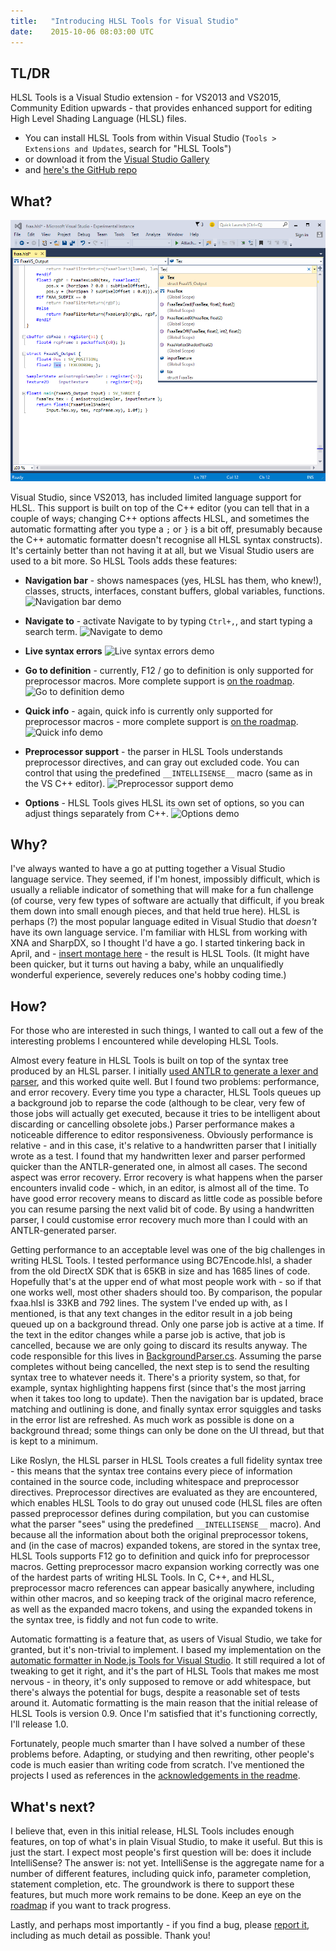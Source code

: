 ```yaml
---
title:   "Introducing HLSL Tools for Visual Studio"
date:    2015-10-06 08:03:00 UTC
---
```


## TL/DR

HLSL Tools is a Visual Studio extension - for VS2013 and VS2015, Community Edition upwards - that provides enhanced support for editing High Level Shading Language (HLSL) files.

* You can install HLSL Tools from within Visual Studio (`Tools > Extensions and Updates`, search for "HLSL Tools")
* or download it from the [Visual Studio Gallery](https://visualstudiogallery.msdn.microsoft.com/75ddd3be-6eda-4433-a850-458b51186658)
* and [here's the GitHub repo](https://github.com/tgjones/HlslTools)

## What?

![HLSL Tools screenshot](/assets/posts/hlsl-tools.png)

Visual Studio, since VS2013, has included limited language support for HLSL. This support is built on top of the C++ editor (you can tell that in a couple of ways; changing C++ options affects HLSL, and sometimes the automatic formatting after you type a `;` or `}` is a bit off, presumably because the C++ automatic formatter doesn't recognise all HLSL syntax constructs). It's certainly better than not having it at all, but we Visual Studio users are used to a bit more. So HLSL Tools adds these features:

* **Navigation bar** - shows namespaces (yes, HLSL has them, who knew!), classes, structs, interfaces, constant buffers, global variables, functions.
  ![Navigation bar demo](https://github.com/tgjones/HlslTools/raw/master/art/navigation-bar.gif)

* **Navigate to** - activate Navigate to by typing `Ctrl+,`, and start typing a search term.
  ![Navigate to demo](https://github.com/tgjones/HlslTools/raw/master/art/navigate-to.gif)

* **Live syntax errors**
  ![Live syntax errors demo](https://github.com/tgjones/HlslTools/raw/master/art/live-errors.gif)

* **Go to definition** - currently, F12 / go to definition is only supported for preprocessor macros. More complete support is [on the roadmap](https://github.com/tgjones/HlslTools/blob/master/CHANGELOG.md).
  ![Go to definition demo](https://github.com/tgjones/HlslTools/raw/master/art/go-to-definition.gif)

* **Quick info** - again, quick info is currently only supported for preprocessor macros - more complete support is [on the roadmap](https://github.com/tgjones/HlslTools/blob/master/CHANGELOG.md).
  ![Quick info demo](https://github.com/tgjones/HlslTools/raw/master/art/quick-info.gif)

* **Preprocessor support** - the parser in HLSL Tools understands preprocessor directives, and can gray out excluded code. You can control that using the predefined `__INTELLISENSE__` macro (same as in the VS C++ editor).
  ![Preprocessor support demo](https://github.com/tgjones/HlslTools/raw/master/art/intellisense-macro.gif)

* **Options** - HLSL Tools gives HLSL its own set of options, so you can adjust things separately from C++.
  ![Options demo](https://github.com/tgjones/HlslTools/raw/master/art/options.gif)

## Why?

I've always wanted to have a go at putting together a Visual Studio language service. They seemed, if I'm honest, impossibly difficult, which is usually a reliable indicator of something that will make for a fun challenge (of course, very few types of software are actually that difficult, if you break them down into small enough pieces, and that held true here). HLSL is perhaps (?) the most popular language edited in Visual Studio that *doesn't* have its own language service. I'm familiar with HLSL from working with XNA and SharpDX, so I thought I'd have a go. I started tinkering back in April, and - [insert montage here](https://www.youtube.com/watch?v=pFrMLRQIT_k) - the result is HLSL Tools. (It might have been quicker, but it turns out having a baby, while an unqualifiedly wonderful experience, severely reduces one's hobby coding time.)

## How?

For those who are interested in such things, I wanted to call out a few of the interesting problems I encountered while developing HLSL Tools.

Almost every feature in HLSL Tools is built on top of the syntax tree produced by an HLSL parser. I initially [used ANTLR to generate a lexer and parser](https://gist.github.com/tgjones/d8df1d9a8e695b7d25ce), and this worked quite well. But I found two problems: performance, and error recovery. Every time you type a character, HLSL Tools queues up a background job to reparse the code (although to be clear, very few of those jobs will actually get executed, because it tries to be intelligent about discarding or cancelling obsolete jobs.) Parser performance makes a noticeable difference to editor responsiveness. Obviously performance is relative - and in this case, it's relative to a handwritten parser that I initially wrote as a test. I found that my handwritten lexer and parser performed quicker than the ANTLR-generated one, in almost all cases. The second aspect was error recovery. Error recovery is what happens when the parser encounters invalid code - which, in an editor, is almost all of the time. To have good error recovery means to discard as little code as possible before you can resume parsing the next valid bit of code. By using a handwritten parser, I could customise error recovery much more than I could with an ANTLR-generated parser.

Getting performance to an acceptable level was one of the big challenges in writing HLSL Tools. I tested performance using BC7Encode.hlsl, a shader from the old DirectX SDK that is 65KB in size and has 1685 lines of code. Hopefully that's at the upper end of what most people work with - so if that one works well, most other shaders should too. By comparison, the popular fxaa.hlsl is 33KB and 792 lines. The system I've ended up with, as I mentioned, is that any text changes in the editor result in a job being queued up on a background thread. Only one parse job is active at a time. If the text in the editor changes while a parse job is active, that job is cancelled, because we are only going to discard its results anyway. The code responsible for this lives in [BackgroundParser.cs](https://github.com/tgjones/HlslTools/blob/master/src/HlslTools.VisualStudio/Parsing/BackgroundParser.cs). Assuming the parse completes without being cancelled, the next step is to send the resulting syntax tree to whatever needs it. There's a priority system, so that, for example, syntax highlighting happens first (since that's the most jarring when it takes too long to update). Then the navigation bar is updated, brace matching and outlining is done, and finally syntax error squiggles and tasks in the error list are refreshed. As much work as possible is done on a background thread; some things can only be done on the UI thread, but that is kept to a minimum.

Like Roslyn, the HLSL parser in HLSL Tools creates a full fidelity syntax tree - this means that the syntax tree contains every piece of information contained in the source code, including whitespace and preprocessor directives. Preprocessor directives are evaluated as they are encountered, which enables HLSL Tools to do gray out unused code (HLSL files are often passed preprocessor defines during compilation, but you can customise what the parser "sees" using the predefined `__INTELLISENSE__` macro). And because all the information about both the original preprocessor tokens, and (in the case of macros) expanded tokens, are stored in the syntax tree, HLSL Tools supports F12 go to definition and quick info for preprocessor macros. Getting preprocessor macro expansion working correctly was one of the hardest parts of writing HLSL Tools. In C, C++, and HLSL, preprocessor macro references can appear basically anywhere, including within other macros, and so keeping track of the original macro reference, as well as the expanded macro tokens, and using the expanded tokens in the syntax tree, is fiddly and not fun code to write.

Automatic formatting is a feature that, as users of Visual Studio, we take for granted, but it's non-trivial to implement. I based my implementation on the [automatic formatter in Node.js Tools for Visual Studio](https://github.com/Microsoft/nodejstools/blob/master/Nodejs/Product/Analysis/Formatting/FormattingVisitor.cs). It still required a lot of tweaking to get it right, and it's the part of HLSL Tools that makes me most nervous - in theory, it's only supposed to remove or add whitespace, but there's always the potential for bugs, despite a reasonable set of tests around it. Automatic formatting is the main reason that the initial release of HLSL Tools is version 0.9. Once I'm satisfied that it's functioning correctly, I'll release 1.0.

Fortunately, people much smarter than I have solved a number of these problems before. Adapting, or studying and then rewriting, other people's code is much easier than writing code from scratch. I've mentioned the projects I used as references in the [acknowledgements in the readme](https://github.com/tgjones/HlslTools#acknowledgements).

## What's next?

I believe that, even in this initial release, HLSL Tools includes enough features, on top of what's in plain Visual Studio, to make it useful. But this is just the start. I expect most people's first question will be: does it include IntelliSense? The answer is: not yet. IntelliSense is the aggregate name for a number of different features, including quick info, parameter completion, statement completion, etc. The groundwork is there to support these features, but much more work remains to be done. Keep an eye on the [roadmap](https://github.com/tgjones/HlslTools#acknowledgements) if you want to track progress.

Lastly, and perhaps most importantly - if you find a bug, please [report it](https://github.com/tgjones/HlslTools/issues), including as much detail as possible. Thank you!